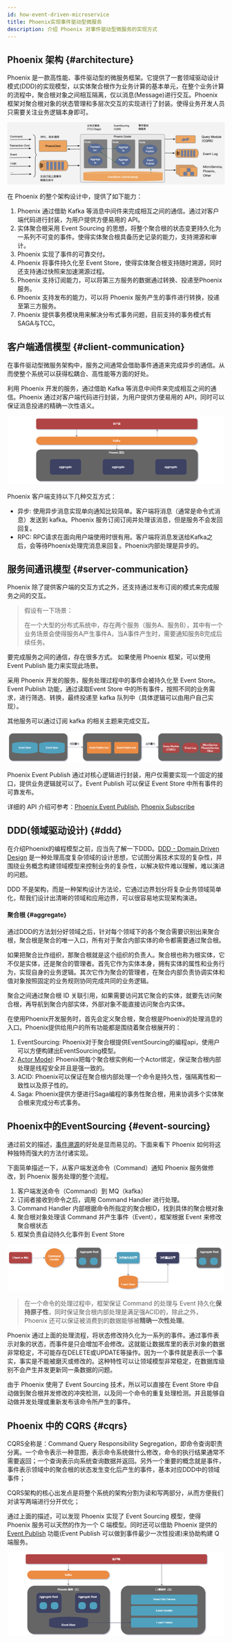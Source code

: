 ```yaml
---
id: how-event-driven-microservice
title: Phoenix实现事件驱动型微服务
description: 介绍 Phoenix 对事件驱动型微服务的实现方式
---
```


## Phoenix 架构 \{#architecture\}

Phoenix 是一款高性能、事件驱动型的微服务框架。它提供了一套领域驱动设计模式(DDD)的实现模型，以实体聚合根作为业务计算的基本单元，在整个业务计算的流程中，聚合根对象之间相互隔离，仅以消息(Message)进行交互。Phoenix 框架对聚合根对象的状态管理和多层次交互的实现进行了封装。使得业务开发人员只需要关注业务逻辑本身即可。

![](../assets/phoenix/white/03-01.png)

在 Phoenix 的整个架构设计中，提供了如下能力：

1. Phoenix 通过借助 Kafka 等消息中间件来完成相互之间的通信。通过对客户端代码进行封装，为用户提供方便易用的 API。
2. 实体聚合根采用 Event Sourcing 的思想，将整个聚合根的状态变更持久化为一系列不可变的事件。使得实体聚合根具备历史记录的能力，支持溯源和审计。
3. Phoenix 实现了事件的可靠交付。
4. Phoenix 将事件持久化至 Event Store，使得实体聚合根支持随时溯源，同时还支持通过快照来加速溯源过程。
5. Phoenix 支持订阅能力，可以将第三方服务的数据通过转换、投递至Phoenix 服务。
6. Phoenix 支持发布的能力，可以将 Phoenix 服务产生的事件进行转换，投递至第三方服务。
7. Phoenix 提供事务模块用来解决分布式事务问题，目前支持的事务模式有SAGA与TCC。

## 客户端通信模型 \{#client-communication\}

在事件驱动型微服务架构中，服务之间通常会借助事件通道来完成异步的通信。从而使整个系统可以获得松耦合、高性能等方面的好处。

利用 Phoenix 开发的服务，通过借助 Kafka 等消息中间件来完成相互之间的通信。Phoenix 通过对客户端代码进行封装，为用户提供方便易用的 API，同时可以保证消息投递的精确一次性语义。

![](../assets/phoenix/white/03-03.png)

Phoenix 客户端支持以下几种交互方式：

- 异步: 使用异步消息实现单向通知比较简单。客户端将消息（通常是命令式消息）发送到 kafka。Phoenix 服务订阅订阅并处理该消息，但是服务不会发回回复。
- RPC: RPC请求在面向用户端使用时很有用。客户端将消息发送给Kafka之后，会等待Phoenix处理完消息来回复。Phoenix内部处理是异步的。

## 服务间通讯模型 \{#server-communication\}

Phoenix 除了提供客户端的交互方式之外，还支持通过发布订阅的模式来完成服务之间的交互。

> 假设有一下场景：
> 
> 在一个大型的分布式系统中，存在两个服务（服务A、服务B），其中有一个业务场景会使得服务A产生事件A，当A事件产生时，需要通知服务B完成后续任务。

要完成服务之间的通信，存在很多方式。 如果使用 Phoenix 框架，可以使用 Event Publish 能力来实现此场景。

采用 Phoenix 开发的服务，服务处理过程中的事件会被持久化至 Event Store。Event Publish 功能，通过读取Event Store 中的所有事件，按照不同的业务需求，进行筛选、转换，最终投递至 kafka 队列中（具体逻辑可以由用户自己实现）。

其他服务可以通过订阅 kafka 的相关主题来完成交互。

![](../assets/phoenix/white/03-04.png)

Phoenix Event Publish 通过对核心逻辑进行封装，用户仅需要实现一个固定的接口，提供业务逻辑就可以了。Event Publish 可以保证 Event Store 中所有事件的可靠发布。

详细的 API 介绍可参考：[Phoenix Event Publish](/docs/phoenix-event-publish/event-publish-readme), [Phoenix Subscribe](/docs/phoenix-core/phoenix-subscribe-pub)

## DDD(领域驱动设计) \{#ddd\}

在介绍Phoenix的编程模型之前，应当先了解一下DDD。[DDD - Domain Driven Design](https://en.wikipedia.org/wiki/Domain-driven_design) 是一种处理高度复杂领域的设计思想，它试图分离技术实现的复杂性，并围绕业务概念构建领域模型来控制业务的复杂性，以解决软件难以理解，难以演进的问题。

DDD 不是架构，而是一种架构设计方法论，它通过边界划分将复杂业务领域简单化，帮我们设计出清晰的领域和应用边界，可以很容易地实现架构演进。

#### 聚合根 \{#aggregate\}

通过DDD的方法划分好领域之后，针对每个领域下的各个聚合需要识别出来聚合根，聚合根是聚合的唯一入口，所有对于聚合内部实体的命令都需要通过聚合根。

如果把聚合比作组织，那聚合根就是这个组织的负责人。聚合根也称为根实体，它不仅是实体，还是聚合的管理者。首先它作为实体本身，拥有实体的属性和业务行为，实现自身的业务逻辑。其次它作为聚合的管理者，在聚合内部负责协调实体和值对象按照固定的业务规则协同完成共同的业务逻辑。

聚合之间通过聚合根 ID 关联引用，如果需要访问其它聚合的实体，就要先访问聚合根，再导航到聚合内部实体，外部对象不能直接访问聚合内实体。

在使用Phoenix开发服务时，首先会定义聚合根，聚合根是Phoenix的处理消息的入口。Phoenix提供给用户的所有功能都是围绕着聚合根展开的：
1. EventSourcing: Phoenix对于聚合根提供EventSourcing的编程api，使用户可以方便构建出EventSourcing模型。
2. [Actor Model](https://en.wikipedia.org/wiki/Actor_model): Phoenix把每个聚合根实例和一个Actor绑定，保证聚合根内部处理是线程安全并且是强一致的。
3. ACID: Phoenix可以保证在聚合根内部处理一个命令是持久性，强隔离性和一致性以及原子性的。
4. Saga: Phoenix提供方便进行Saga编程的事务性聚合根，用来协调多个实体聚合根来完成分布式事务。

## Phoenix中的EventSourcing \{#event-sourcing\}

通过前文的描述，[事件溯源](/docs/phoenix/why-event-driven-microservice#eventsourcing)的好处是显而易见的。下面来看下 Phoenix 如何将这种独特而强大的方法付诸实现。

下面简单描述一下，从客户端发送命令（Command）通知 Phoenix 服务做修改，到 Phoenix 服务处理的整个流程。

1. 客户端发送命令（Command）到 MQ（kafka）
2. 订阅者接收到命令之后，调用 Command Handler 进行处理。
3. Command Handler 内部根据命令所指定的聚合根ID，找到具体的聚合根对象
4. 聚合根对象处理该 Command 并产生事件（Event），框架根据 Event 来修改聚合根状态
5. 框架负责自动持久化事件到 Event Store

![](../assets/phoenix/white/03-05.png)

> 在一个命令的处理过程中，框架保证 Command 的处理与 Event 持久化**保持原子性**，同时保证聚合根内部处理是满足强ACID的，除此之外，Phoenix 还可以保证被消费到的数据能够被**精确一次性处理**。

Phoenix 通过上面的处理流程，将状态修改持久化为一系列的事件。通过事件表示对象的状态，而事件是只会增加不会修改。这就能让数据库里的表示对象的数据非常稳定，不可能存在DELETE或UPDATE等操作。因为一个事件就是表示一个事实，事实是不能被磨灭或修改的。这种特性可以让领域模型非常稳定，在数据库级别不会产生并发更新同一条数据的问题。

由于 Phoenix 使用了 Event Sourcing 技术，所以可以直接在 Event Store 中自动做到聚合根并发修改的冲突检测，以及同一个命令的重复处理检测。并且能够自动做并发处理或重新发布该命令所产生的事件。

## Phoenix 中的 CQRS \{#cqrs\}

CQRS全称是：Command Query Responsibility Segregation，即命令查询职责分离。一个命令表示一种意图，表示命令系统做什么修改，命令的执行结果通常不需要返回；一个查询表示向系统查询数据并返回。另外一个重要的概念就是事件，事件表示领域中的聚合根的状态发生变化后产生的事件，基本对应DDD中的领域事件；

CQRS架构的核心出发点是将整个系统的架构分割为读和写两部分，从而方便我们对读写两端进行分开优化；

通过上面的描述，可以发现 Phoenix 实现了 Event Sourcing 模型，使得 Phoenix 服务可以天然的作为一个 C 端模型。同时还可以借助 Phoenix 提供的 [Event Publish](/docs/phoenix-event-publish/event-publish-readme) 功能(Event
 Publish 可以做到事件最少一次性投递)来协助构建 Q 端服务。

![](../assets/phoenix/white/03-07.png)

